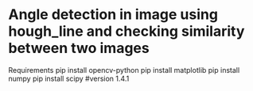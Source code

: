 # Angle detection in image using hough_line and checking similarity between two images 

  
  
  Requirements
pip install opencv-python 
pip install matplotlib
pip install numpy 
pip install scipy #version 1.4.1
